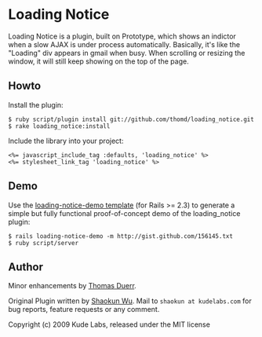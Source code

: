 Loading Notice
==============

Loading Notice is a plugin, built on Prototype, which shows an indictor when a slow AJAX is under process automatically. Basically, it's like the "Loading" div appears in gmail when busy. When scrolling or resizing the window, it will still keep showing on the top of the page.


 
Howto
-----
 
Install the plugin:

    $ ruby script/plugin install git://github.com/thomd/loading_notice.git
    $ rake loading_notice:install
    
Include the library into your project:

    <%= javascript_include_tag :defaults, 'loading_notice' %>
    <%= stylesheet_link_tag 'loading_notice' %>
		 


Demo
----

Use the [loading-notice-demo template](http://gist.github.com/156145) (for Rails >= 2.3) to generate a simple but fully functional proof-of-concept demo of the loading_notice plugin:

    $ rails loading-notice-demo -m http://gist.github.com/156145.txt
    $ ruby script/server


 
Author
------
 
Minor enhancements by [Thomas Duerr](http://thomd.net). 

Original Plugin written by [Shaokun Wu](http://www.kudelabs.com). Mail to `shaokun at kudelabs.com` for bug reports, feature requests or any comment.



Copyright (c) 2009 Kude Labs, released under the MIT license
